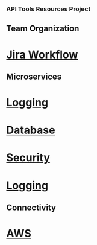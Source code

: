 ### API Tools Resources Project

  ## Team Organization

   # [Jira Workflow](./JiraWorkflow.md)

  ## Microservices

   # [Logging](./logs.md)
   # [Database](./database.md)
   # [Security](./security.md)
   # [Logging](./logs.md)

  ## Connectivity

   # [AWS](./aws.md)
